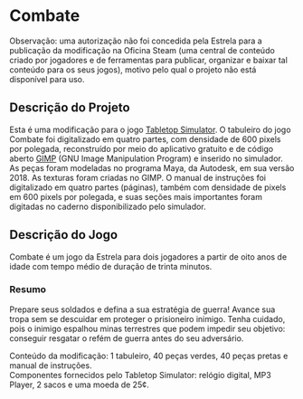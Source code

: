 # Combate
Observação: uma autorização não foi concedida pela Estrela para a publicação da modificação na Oficina Steam (uma central de conteúdo criado por jogadores e de ferramentas para publicar, organizar e baixar tal conteúdo para os seus jogos), motivo pelo qual o projeto não está disponível para uso.
## Descrição do Projeto
Esta é uma modificação para o jogo [Tabletop Simulator](https://store.steampowered.com/app/286160/Tabletop_Simulator/ "Tabletop Simulator"). O tabuleiro do jogo Combate foi digitalizado em quatro partes, com densidade de 600 pixels por polegada, reconstruído por meio do aplicativo gratuito e de código aberto [GIMP](https://www.gimp.org/ "GIMP") (GNU Image Manipulation Program) e inserido no simulador. As peças foram modeladas no programa Maya, da Autodesk, em sua versão 2018. As texturas foram criadas no GIMP. O manual de instruções foi digitalizado em quatro partes (páginas), também com densidade de pixels em 600 pixels por polegada, e suas seções mais importantes foram digitadas no caderno disponibilizado pelo simulador.

## Descrição do Jogo
Combate é um jogo da Estrela para dois jogadores a partir de oito anos de idade com tempo médio de duração de trinta minutos.
### Resumo
Prepare seus soldados e defina a sua estratégia de guerra! Avance sua tropa sem se descuidar em proteger o prisioneiro inimigo. Tenha cuidado, pois o inimigo espalhou minas terrestres que podem impedir seu objetivo: conseguir resgatar o refém de guerra antes do seu adversário.

Conteúdo da modificação: 1 tabuleiro, 40 peças verdes, 40 peças pretas e manual de instruções.
<br>Componentes fornecidos pelo Tabletop Simulator: relógio digital, MP3 Player, 2 sacos e uma moeda de 25¢.
